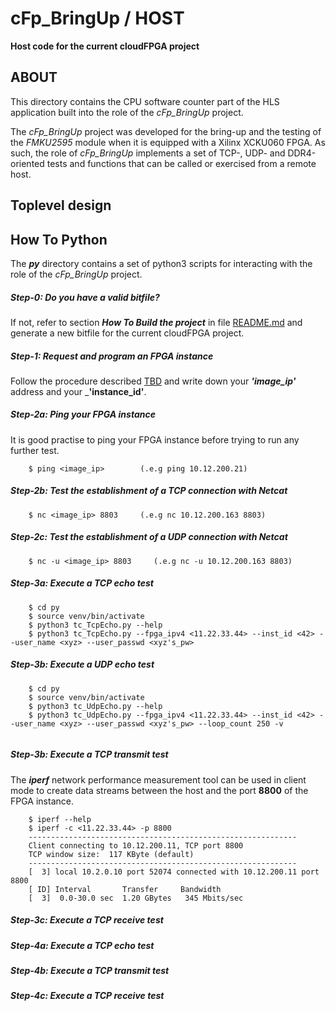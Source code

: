 cFp_BringUp / HOST
===================
**Host code for the current cloudFPGA project**

## ABOUT
This directory contains the CPU software counter part of the HLS application built into the role
of the _cFp_BringUp_ project.

The _cFp_BringUp_ project was developed for the bring-up and the testing of the _FMKU2595_ module 
when it is equipped with a Xilinx XCKU060 FPGA. As such, the role of _cFp_BringUp_ implements a 
set of TCP-, UDP- and DDR4-oriented tests and functions that can be called or exercised from a
remote host. 

## Toplevel design


## How To Python 
The **_py_** directory contains a set of python3 scripts for interacting with the role of the 
_cFp_BringUp_ project. 

##### Step-0: Do you have a valid bitfile?
If not, refer to section **_How To Build the project_** in file [README.md](../README.md) and  
generate a new bitfile for the current cloudFPGA project.

##### Step-1: Request and program an FPGA instance
Follow the procedure described [TBD](TODO) and write down your _**'image_ip'**_ address and 
your _**'instance_id'**.
 
##### Step-2a: Ping your FPGA instance
It is good practise to ping your FPGA instance before trying to run any further test.
```
    $ ping <image_ip>        (.e.g ping 10.12.200.21) 
````
##### Step-2b: Test the establishment of a TCP connection with Netcat
```
    $ nc <image_ip> 8803     (.e.g nc 10.12.200.163 8803)
```
##### Step-2c: Test the establishment of a UDP connection with Netcat
```
    $ nc -u <image_ip> 8803     (.e.g nc -u 10.12.200.163 8803)
```

##### Step-3a: Execute a TCP echo test
```
    $ cd py
    $ source venv/bin/activate
    $ python3 tc_TcpEcho.py --help
    $ python3 tc_TcpEcho.py --fpga_ipv4 <11.22.33.44> --inst_id <42> --user_name <xyz> --user_passwd <xyz's_pw>
```

##### Step-3b: Execute a UDP echo test
```
    $ cd py
    $ source venv/bin/activate
    $ python3 tc_UdpEcho.py --help
    $ python3 tc_UdpEcho.py --fpga_ipv4 <11.22.33.44> --inst_id <42> --user_name <xyz> --user_passwd <xyz's_pw> --loop_count 250 -v
 
```

##### Step-3b: Execute a TCP transmit test
The _**iperf**_ network performance measurement tool can be used in client mode to create data streams between the host and the port **8800** of the FPGA instance. 
```
    $ iperf --help
    $ iperf -c <11.22.33.44> -p 8800
    ------------------------------------------------------------
    Client connecting to 10.12.200.11, TCP port 8800
    TCP window size:  117 KByte (default)
    ------------------------------------------------------------
    [  3] local 10.2.0.10 port 52074 connected with 10.12.200.11 port 8800
    [ ID] Interval       Transfer     Bandwidth
    [  3]  0.0-30.0 sec  1.20 GBytes   345 Mbits/sec
```


##### Step-3c: Execute a TCP receive test

##### Step-4a: Execute a TCP echo test

##### Step-4b: Execute a TCP transmit test

##### Step-4c: Execute a TCP receive test





